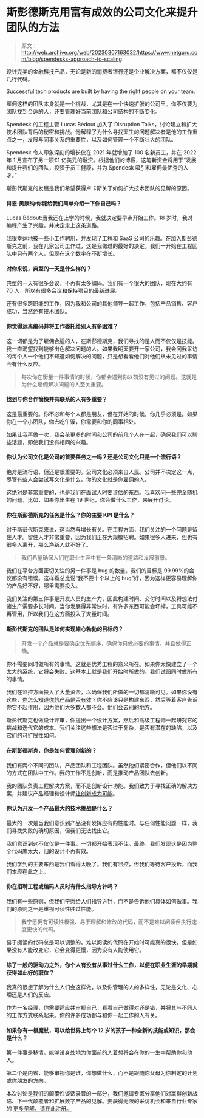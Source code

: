 # 斯彭德斯克用富有成效的公司文化来提升团队的方法

> 原文：<http://web.archive.org/web/20230307163032/https://www.netguru.com/blog/spendesks-approach-to-scaling>

 设计完美的金融科技产品，无论是新的消费者银行还是企业解决方案，都不仅仅是几行代码。

Successful tech products are built by having the right people on your team.

雇佣这样的团队本身就是一个挑战，尤其是在一个快速扩张的公司里。你不仅要为团队找到合适的人，还要管理好当前团队和公司结构的不断变化。

Spendesk 的工程主管 Lucas Bédout 加入了 Disruption Talks，讨论建立和扩大技术团队背后的秘密和挑战。他解释了为什么寻找天生的问题解决者是他的工作重点之一，发展与同事关系的重要性，以及如何管理一个不断壮大的团队。

Spendesk 令人印象深刻的增长仅在 2021 年就增加了 100 名新员工，并在 2022 年 1 月宣布了另一项€1 亿美元的融资。根据他们的博客，这笔新资金将用于“发展和提升我们的团队，投资于员工健康，并为 Spendesk 吸引和雇佣最优秀的人才。”

斯彭代斯克的发展是我们希望获得卢卡斯关于如何扩大技术团队的见解的原因。

#### 肖恩·奥康纳:你能给我们简单介绍一下你自己吗？

Lucas Bédout:当我还在上学的时候，我就决定要早点开始工作。18 岁时，我对编程产生了兴趣，并决定走上这条道路。

我很幸运地被一些小工作聘用，并发现了工程和 SaaS 公司的乐趣。在加入斯彭德斯克之前，我在几家公司工作过，这是我做过的最好的决定。我们一开始在工程团队中只有两个人，但现在这个数字在不断增长。

#### 对你来说，典型的一天是什么样的？

典型的一天有很多会议，不再有太多编码。我们有一个很大的团队，现在大约有 70 人，所以有很多会议和保持项目的最新进展。

还有很多跨职能的工作，因为我和公司的其他领导一起工作，包括产品销售、客户成功，当然还有技术团队。

#### 你觉得远离编码并将工作委托给别人有多困难？

这一切都是为了雇佣合适的人，在斯彭德斯克，我们寻找的是人而不仅仅是技能。我一直渴望找到能够出色解决问题的人。如果我明天要开一家公司，我会问我采访的每个人一个他们不知道如何解决的问题，只是想看看他们对他们从未见过的事情会有什么反应。

> 每次你在衡量一件事情的时候，你都会遇到你以前没有见过的问题。这就是为什么雇佣解决问题的人至关重要。

#### 找到与你合作愉快并有联系的人有多重要？

这是最重要的。你不必和每个人都是朋友，但在开始的时候，你几乎必须是。如果你在一个小团队，你去吃午饭，你需要和你的同事相处。

如果让我再做一次，我会花更多的时间和公司的前几个人在一起，确保我们可以聊些话题，即使我们没有相同的兴趣。

#### 你认为公司文化是公司的首要任务之一吗？还是公司文化只是一个流行语？

绝对是流行语，但还是很重要的。公司文化必须来自人民。公司并不决定这一点，尽管有些人会尝试写文化是什么。你的文化就是你雇佣的人。

这绝对是非常重要的，也是我们在面试人时要评估的东西。我喜欢问一些完全随机的问题，比如，如果你出生在 19 世纪，你会做什么工作，来展开讨论。

#### 你在斯彭德斯克的任务是什么？你的主要 KPI 是什么？

对于斯彭代斯克来说，这当然与增长有关。在工程方面，我们关注的一个问题是留住人才。留住人才非常重要，因为我们正在大规模招聘。如果很多人进来，但也有很多人离开，那么净新人就不好了。

> 我们希望确保人们在职业生涯中有一条清晰的道路和发展前景。

我们在平台方面密切关注的另一件事是 bug 的数量。我们的目标是 99.99%的会议都没有错误。这样看总比说“我不要十个以上的 bug”好，因为这样更容易理解你的产品好不好，哪里需要投入。

我们关注的第三件事是开发人员的生产力，因此构建时间、交付时间以及将想法付诸生产需要多长时间。当你发展得非常快时，有许多东西可能会坏掉，工具可能不再管用，所以我们在这方面投入了大量时间。

#### 斯彭代斯克的团队是如何实现雄心勃勃的目标的？

> 开发一个产品就是要确定优先顺序，确保你只做必要的事情，并且做得正确。

你不需要同时做所有的事情。这就是优秀工程的意义所在。如果你太快建立了一个太大的系统，它将会失败。这基本上就是我们开始时所做的。我们试图同时做所有的事情。

我们在监控方面投入了大量资金，以确保我们所做的一切都清晰可见。如果你没有这些，[你怎么知道你的产品是否有效](/web/20221002005458/https://www.netguru.com/blog/business-idea-validation-frameworks)？你不应该只是构建东西，然后等着客户告诉你它不起作用，因为他们大多数人都不会。他们会去别的地方。

斯彭代斯克也做设计评审，你提出一个设计方案，然后和高级工程师一起研究它的挑战和迭代它的成本。我们关注这些想法是否过于复杂，是否有潜在的缺陷，以及它们的可扩展性如何。

#### 在斯彭德斯克，你是如何管理创新的？

我们有两个不同的团队，产品团队和工程团队。虽然他们紧密合作，但他们以不同的方式在团队中工作。我的工作不是创新，而是推动产品团队去创新。

我的团队负责工程解决方案，而不是创新设计功能。我们致力于寻找正确的解决方案，并建议产品经理和设计师[让创新成为可能](/web/20221002005458/https://www.netguru.com/blog/innovation-consulting)。

#### 你认为开发一个产品最大的技术挑战是什么？

最大的一次是当我们意识到产品没有发挥应有的性能时。与任何性能问题一样，我们寻找失败的确切原因，但我们无法找出它。

我们意识到这不仅仅是一件事。一切都开始表现不佳。最终，我们发现这是因为整个代码库太大，旧的设计不再有效。

我们学到的主要东西是我们看得太晚了。我们有监控，但我们等待客户投诉，而我们本应在此之上。

#### 你在招聘工程或编码人员时有什么指导方针吗？

我们有一些原则，但我们宁愿给人们指导方针，而不是告诉他们具体如何做事。我们的原则之一是重视可读性胜过性能。

> 我宁愿拥有可读性极强、易于理解和修改的代码，而不是难以阅读但执行速度更快的代码。

易于阅读的代码总是可以调整的。难以阅读的代码在开始时可能真的很快，但是如果没有人能改变它，它会变得更慢，因为没有人能使用它。

#### 除了一般的驱动力之外，你个人有没有从事过什么工作，以便在职业生涯的早期就获得如此好的职位？

我真的很想了解为什么人们会这样做，以及你管理的人的多样性，无论是文化、心理还是人们的反应。

作为一名经理，你需要适应并审视自己，看看自己做得对还是错，并将其与不同人的工作方式联系起来。你的许多成功都与和你一起工作的人有关。

#### 如果你有一根魔杖，可以给世界上每个 12 岁的孩子一种全新的技能或知识，那会是什么？

第一件事是移情。能够设身处地为你面前的人着想将会在你的一生中帮助你和他人。

第二个是内省，能够审视你是谁，你想做什么，而不是跟随你父母为你制定的计划或你朋友的方向。

本次讨论是我们的颠覆性谈话录音的一部分，我们邀请专家分享他们对赢得创新战略、下一代颠覆者和扩展数字产品的见解。要获得无限的采访机会和来自行业专家的 [更多见解，请在此注册。](/web/20221002005458/https://www.netguru.com/disruption/talks)